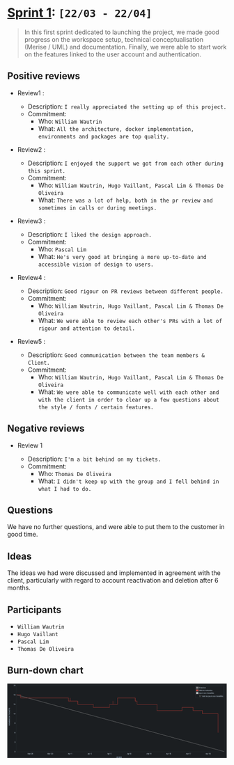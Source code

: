 # [Sprint 1](https://project-william.atlassian.net/jira/software/c/projects/ITM/boards/4/reports/sprint-retrospective?sprint=6): `[22/03 - 22/04]`

> In this first sprint dedicated to launching the project, we made good progress on the workspace setup, technical
> conceptualisation (Merise / UML) and documentation.
> Finally, we were able to start work on the features linked to the user account and authentication.

## Positive reviews

- Review1 :

  - Description: `I really appreciated the setting up of this project.`
  - Commitment:
    - Who: `William Wautrin`
    - What: `All the architecture, docker implementation, environments and packages are top quality.`

- Review2 :

  - Description: `I enjoyed the support we got from each other during this sprint.`
  - Commitment:
    - Who: `William Wautrin, Hugo Vaillant, Pascal Lim & Thomas De Oliveira`
    - What: `There was a lot of help, both in the pr review and sometimes in calls or during meetings.`

- Review3 :

  - Description: `I liked the design approach.`
  - Commitment:
    - Who: `Pascal Lim`
    - What: `He's very good at bringing a more up-to-date and accessible vision of design to users.`

- Review4 :

  - Description: `Good rigour on PR reviews between different people.`
  - Commitment:
    - Who: `William Wautrin, Hugo Vaillant, Pascal Lim & Thomas De Oliveira`
    - What: `We were able to review each other's PRs with a lot of rigour and attention to detail.`

- Review5 :
  - Description: `Good communication between the team members & Client.`
  - Commitment:
    - Who: `William Wautrin, Hugo Vaillant, Pascal Lim & Thomas De Oliveira`
    - What: `We were able to communicate well with each other and with the client in order to clear up a few questions about the style / fonts / certain features.`

## Negative reviews

- Review 1

  - Description: `I'm a bit behind on my tickets.`
  - Commitment:
    - Who: `Thomas De Oliveira`
    - What: `I didn't keep up with the group and I fell behind in what I had to do.`

## Questions

We have no further questions, and were able to put them to the customer in good time.

## Ideas

The ideas we had were discussed and implemented in agreement with the client, particularly with regard to account
reactivation and deletion after 6 months.

## Participants

- `William Wautrin`
- `Hugo Vaillant`
- `Pascal Lim`
- `Thomas De Oliveira`

## Burn-down chart
![burndown.png](burndown.png)
